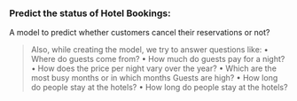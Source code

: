 ### Predict the status of Hotel Bookings:
A model to predict whether customers cancel their reservations or not? 
> Also, while creating the model, we try to answer questions like:
• Where do guests come from?
• How much do guests pay for a night?
• How does the price per night vary over the year?
• Which are the most busy months or in which months Guests are high?
• How long do people stay at the hotels?
• How long do people stay at the hotels?
